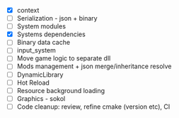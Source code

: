 - [x] context
- [ ] Serialization - json + binary
- [ ] System modules
- [x] Systems dependencies
- [ ] Binary data cache
- [ ] input_system
- [ ] Move game logic to separate dll
- [ ] Mods management + json merge/inheritance resolve
- [ ] DynamicLibrary
- [ ] Hot Reload
- [ ] Resource background loading
- [ ] Graphics - sokol
- [ ] Code cleanup: review, refine cmake (version etc), CI
